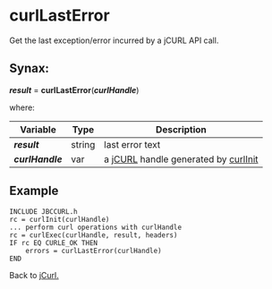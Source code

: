 # curlLastError

<PageHeader />

Get the last exception/error incurred by a jCURL API call.

## Synax:

***result*** = **curlLastError**(***curlHandle***)

where:

| Variable | Type | Description |
|--|--|--|
***result*** | string | last error text
***curlHandle*** | var | a [jCURL](../../jcurl) handle generated by [curlInit](../curlinit)

## Example

```
INCLUDE JBCCURL.h
rc = curlInit(curlHandle)
... perform curl operations with curlHandle
rc = curlExec(curlHandle, result, headers)
IF rc EQ CURLE_OK THEN
    errors = curlLastError(curlHandle)
END
```

Back to [jCurl.](./../README.md)

  
<PageFooter />
